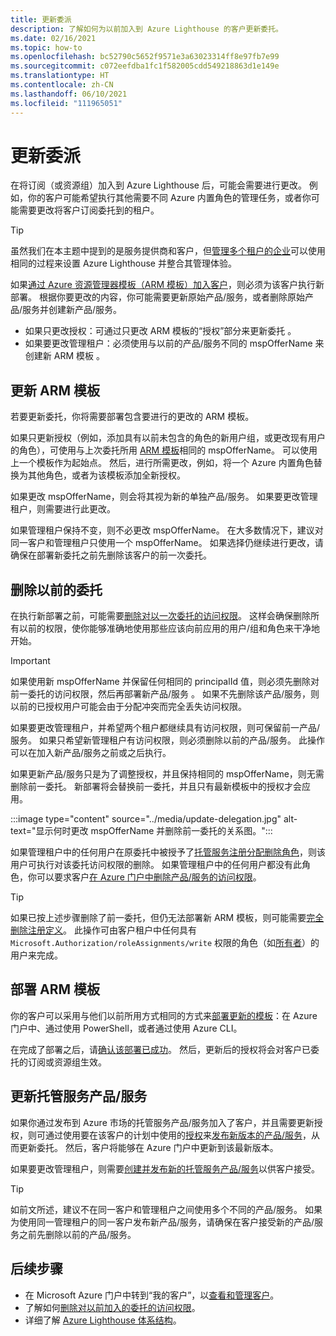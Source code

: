 ```yaml
---
title: 更新委派
description: 了解如何为以前加入到 Azure Lighthouse 的客户更新委托。
ms.date: 02/16/2021
ms.topic: how-to
ms.openlocfilehash: bc52790c5652f9571e3a63023314ff8e97fb7e99
ms.sourcegitcommit: c072eefdba1fc1f582005cdd549218863d1e149e
ms.translationtype: HT
ms.contentlocale: zh-CN
ms.lasthandoff: 06/10/2021
ms.locfileid: "111965051"
---
```

# <a name="update-a-delegation"></a>更新委派

在将订阅（或资源组）加入到 Azure Lighthouse 后，可能会需要进行更改。 例如，你的客户可能希望执行其他需要不同 Azure 内置角色的管理任务，或者你可能需要更改将客户订阅委托到的租户。

> [!TIP]
> 虽然我们在本主题中提到的是服务提供商和客户，但[管理多个租户的企业](../concepts/enterprise.md)可以使用相同的过程来设置 Azure Lighthouse 并整合其管理体验。

如果[通过 Azure 资源管理器模板（ARM 模板）加入客户](onboard-customer.md)，则必须为该客户执行新部署。 根据你要更改的内容，你可能需要更新原始产品/服务，或者删除原始产品/服务并创建新产品/服务。

- 如果只更改授权：可通过只更改 ARM 模板的“授权”部分来更新委托 。
- 如果要更改管理租户：必须使用与以前的产品/服务不同的 mspOfferName 来创建新 ARM 模板 。

## <a name="update-your-arm-template"></a>更新 ARM 模板

若要更新委托，你将需要部署包含要进行的更改的 ARM 模板。

如果只更新授权（例如，添加具有以前未包含的角色的新用户组，或更改现有用户的角色），可使用与上次委托所用 [ARM 模板](onboard-customer.md#create-an-azure-resource-manager-template)相同的 mspOfferName。 可以使用上一个模板作为起始点。 然后，进行所需更改，例如，将一个 Azure 内置角色替换为其他角色，或者为该模板添加全新授权。

如果更改 mspOfferName，则会将其视为新的单独产品/服务。 如果要更改管理租户，则需要进行此更改。

如果管理租户保持不变，则不必更改 mspOfferName。 在大多数情况下，建议对同一客户和管理租户只使用一个 mspOfferName。 如果选择仍继续进行更改，请确保在部署新委托之前先删除该客户的前一次委托。

## <a name="remove-the-previous-delegation"></a>删除以前的委托

在执行新部署之前，可能需要[删除对以一次委托的访问权限](remove-delegation.md)。 这样会确保删除所有以前的权限，使你能够准确地使用那些应该向前应用的用户/组和角色来干净地开始。

> [!IMPORTANT]
> 如果使用新 mspOfferName 并保留任何相同的 principalId 值，则必须先删除对前一委托的访问权限，然后再部署新产品/服务 。 如果不先删除该产品/服务，则以前的已授权用户可能会由于分配冲突而完全丢失访问权限。

如果要更改管理租户，并希望两个租户都继续具有访问权限，则可保留前一产品/服务。 如果只希望新管理租户有访问权限，则必须删除以前的产品/服务。 此操作可以在加入新产品/服务之前或之后执行。

如果更新产品/服务只是为了调整授权，并且保持相同的 mspOfferName，则无需删除前一委托。 新部署将会替换前一委托，并且只有最新模板中的授权才会应用。

:::image type="content" source="../media/update-delegation.jpg" alt-text="显示何时更改 mspOfferName 并删除前一委托的关系图。":::

如果管理租户中的任何用户在原委托中被授予了[托管服务注册分配删除角色](../../role-based-access-control/built-in-roles.md#managed-services-registration-assignment-delete-role)，则该用户可执行对该委托访问权限的删除。 如果管理租户中的任何用户都没有此角色，你可以要求客户[在 Azure 门户中删除产品/服务的访问权限](view-manage-service-providers.md#add-or-remove-service-provider-offers)。

> [!TIP]
> 如果已按上述步骤删除了前一委托，但仍无法部署新 ARM 模板，则可能需要[完全删除注册定义](/powershell/module/az.managedservices/remove-azmanagedservicesdefinition)。 此操作可由客户租户中任何具有 `Microsoft.Authorization/roleAssignments/write` 权限的角色（如[所有者](../../role-based-access-control/built-in-roles.md#owner)）的用户来完成。  

## <a name="deploy-the-arm-template"></a>部署 ARM 模板

你的客户可以采用与他们以前所用方式相同的方式来[部署更新的模板](onboard-customer.md#deploy-the-azure-resource-manager-templates)：在 Azure 门户中、通过使用 PowerShell，或者通过使用 Azure CLI。

在完成了部署之后，请[确认该部署已成功](onboard-customer.md#confirm-successful-onboarding)。 然后，更新后的授权将会对客户已委托的订阅或资源组生效。

## <a name="updating-managed-service-offers"></a>更新托管服务产品/服务

如果你通过发布到 Azure 市场的托管服务产品/服务加入了客户，并且需要更新授权，则可通过使用要在该客户的计划中使用的[授权](../../marketplace/plan-managed-service-offer.md)来[发布新版本的产品/服务](../../marketplace/update-existing-offer.md)，从而更新委托。 然后，客户将能够在 Azure 门户中更新到该最新版本。

如果要更改管理租户，则需要[创建并发布新的托管服务产品/服务](../../marketplace/plan-managed-service-offer.md)以供客户接受。

> [!TIP]
> 如前文所述，建议不在同一客户和管理租户之间使用多个不同的产品/服务。 如果为使用同一管理租户的同一客户发布新产品/服务，请确保在客户接受新的产品/服务之前先删除以前的产品/服务。

## <a name="next-steps"></a>后续步骤

- 在 Microsoft Azure 门户中转到“我的客户”，以[查看和管理客户](view-manage-customers.md)。
- 了解如何[删除对以前加入的委托的访问权限](remove-delegation.md)。
- 详细了解 [Azure Lighthouse 体系结构](../concepts/architecture.md)。